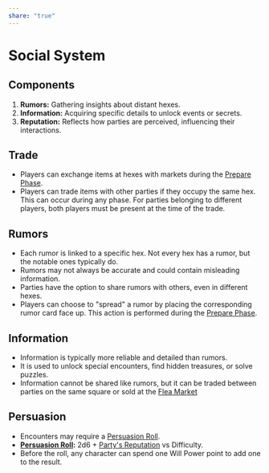 ```yaml
---  
share: "true"  
---  
```

  
# Social System  
## Components  
  
1. **Rumors:** Gathering insights about distant hexes.  
2. **Information:** Acquiring specific details to unlock events or secrets.  
3. **Reputation:** Reflects how parties are perceived, influencing their interactions.  
  
## Trade  
  
- Players can exchange items at hexes with markets during the [Prepare Phase](./Prepare%20Phase.html).  
- Players can trade items with other parties if they occupy the same hex. This can occur during any phase. For parties belonging to different players, both players must be present at the time of the trade.  
  
## Rumors  
  
- Each rumor is linked to a specific hex. Not every hex has a rumor, but the notable ones typically do.  
- Rumors may not always be accurate and could contain misleading information.  
- Parties have the option to share rumors with others, even in different hexes.  
- Players can choose to "spread" a rumor by placing the corresponding rumor card face up. This action is performed during the [Prepare Phase](./Prepare%20Phase.html).  
  
## Information  
  
- Information is typically more reliable and detailed than rumors.  
- It is used to unlock special encounters, find hidden treasures, or solve puzzles.  
- Information cannot be shared like rumors, but it can be traded between parties on the same square or sold at the [Flea Market](./Flea%20Market.html)  
  
## Persuasion  
  
- Encounters may require a [Persuasion Roll](./Persuasion%20Roll.html).  
- **[Persuasion Roll](./Persuasion%20Roll.html):** 2d6 + [Party's Reputation](./Party's%20Reputation.html) vs Difficulty.  
- Before the roll, any character can spend one Will Power point to add one to the result.